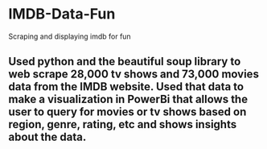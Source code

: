 # IMDB-Data-Fun
 Scraping and displaying imdb for fun
 
## Used python and the beautiful soup library to web scrape 28,000 tv shows and 73,000 movies data from the IMDB website. Used that data to make a visualization in PowerBi that allows the user to query for movies or tv shows based on region, genre, rating, etc and shows insights about the data.
